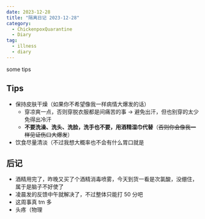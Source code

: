 ```yaml
---
date: 2023-12-28
title: "隔离日记 2023-12-28"
category: 
  - ChickenpoxQuarantine
  - Diary
tag:
  - illness
  - diary
---
```


some tips

<!-- more -->

## Tips

- 保持皮肤干燥（如果你不希望像我一样病情大爆发的话）
  - 穿凉爽一点，否则穿脱衣服都是间痛苦的事 -> 避免出汗，但也别穿的太少免得出冷汗
  - **不要洗澡、洗头、洗脸，洗手也不要，用酒精湿巾代替**（~~否则你会像我一样见证伤口大爆发~~）
- 饮食尽量清淡（不过我想大概率也不会有什么胃口就是

## 后记

- 酒精用完了，昨晚又买了个酒精消毒喷雾，今天到货一看是次氯酸，没绷住，属于是脑子不好使了
- 凌晨发的反馈中午就解决了，不过整体只能打 50 分吧
- 这周事真 tm 多
- 头疼（物理
